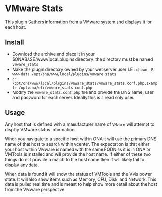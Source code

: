 # VMware Stats

This plugin Gathers information from a VMware system and displays it for each host.

## Install

  * Download the archive and place it in your $ONABASE/www/local/plugins directory, the directory must be named `vmware_stats`
  * Make the plugin directory owned by your webserver user I.E.: `chown -R www-data /opt/ona/www/local/plugins/vmware_stats`
  * `cp /opt/ona/www/local/plugins/vmware_stats/vmware_stats.conf.php.example /opt/ona/etc/vmware_stats.conf.php`
  * Modify the `vmware_stats.conf.php` file and provide the DNS name, user and password for each server.  Ideally this is a read only user.

## Usage

Any host that is defined with a manufacturer name of `VMware` will attempt to display VMware status information.

When you navigate to a specific host within ONA it will use the primary DNS name of that host to search within vcenter.  The expectation is that either your host within VMware is named with the same FQDN as it is in ONA or VMTools is installed and will provide the host name.  If either of these two things do not provide a match to the host name then it will likely fail to display any data.

When data is found it will show the status of VMTools and the VMs power state.  It will also show items such as Memory, CPU, Disk, and Network.  This data is pulled real time and is meant to help show more detail about the host from the VMware perspective.

